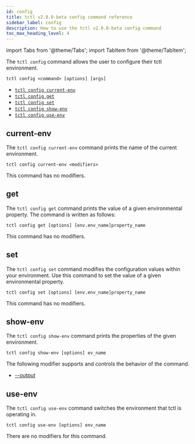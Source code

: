 ```yaml
---
id: config
title: tctl v2.0.0-beta config command reference
sidebar_label: config
description: How to use the tctl v2.0.0-beta config command
toc_max_heading_level: 4
---
```


<!-- THIS FILE IS GENERATED. DO NOT EDIT THIS FILE DIRECTLY -->

import Tabs from '@theme/Tabs';
import TabItem from '@theme/TabItem';

The `tctl config` command allows the user to configure their tctl environment.

`tctl config <command> [options] [args]`

- [`tctl config current-env`](/tctl-v2/config#current-env)
- [`tctl config get`](/tctl-v2/config#get)
- [`tctl config set`](/tctl-v2/config#set)
- [`tctl config show-env`](/tctl-v2/config#show-env)
- [`tctl config use-env`](/tctl-v2/config#use-env)

## current-env

The `tctl config current-env` command prints the name of the current environment.

`tctl config current-env <modifiers>`

This command has no modifiers.

## get

The `tctl config get` command prints the value of a given environmental property.
The command is written as follows:

`tctl config get [options] [env.env_name]property_name`

This command has no modifiers.

## set

The `tctl config set` command modifies the configuration values within your environment.
Use this command to set the value of a given environmental property.

`tctl config set [options] [env.env_name]property_name`

This command has no modifiers.

## show-env

The `tctl config show-env` command prints the properties of the given environment.

`tctl config show-env [options] ev_name`

The following modifier supports and controls the behavior of the command.

- [--output](/tctl-v2/modifiers#--output)

## use-env

The `tctl config use-env` command switches the environment that tctl is operating in.

`tctl config use-env [options] env_name`

There are no modifiers for this command.
